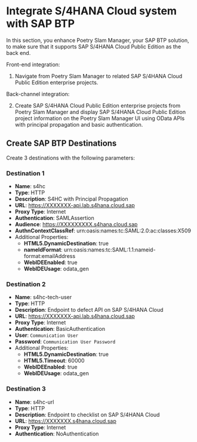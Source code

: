 # Integrate S/4HANA Cloud system with SAP BTP

In this section, you enhance Poetry Slam Manager, your SAP BTP solution, to make sure that it supports SAP S/4HANA Cloud Public Edition as the back end. 

Front-end integration:
1. Navigate from Poetry Slam Manager to related SAP S/4HANA Cloud Public Edition enterprise projects.

Back-channel integration:

2. Create SAP S/4HANA Cloud Public Edition enterprise projects from Poetry Slam Manager and display SAP S/4HANA Cloud Public Edition project information on the Poetry Slam Manager UI using OData APIs with principal propagation and basic authentication.

## Create SAP BTP Destinations

Create 3 destinations with the following parameters:

### Destination 1

- **Name**: s4hc
- **Type**: HTTP
- **Description**: S4HC with Principal Propagation
- **URL**: https://XXXXXXX-api.lab.s4hana.cloud.sap
- **Proxy Type**: Internet
- **Authentication**: SAMLAssertion
- **Audience**: https://XXXXXXXXX.s4hana.cloud.sap
- **AuthnContextClassRef**: urn:oasis:names:tc:SAML:2.0:ac:classes:X509
- Additional Properties:
    - **HTML5.DynamicDestination**: true
    - **nameIdFormat**: urn:oasis:names:tc:SAML:1.1:nameid-format:emailAddress
    - **WebIDEEnabled**: true
    - **WebIDEUsage**: odata_gen

### Destination 2

- **Name**: s4hc-tech-user
- **Type**: HTTP
- **Description**: Endpoint to defect API on SAP S/4HANA Cloud
- **URL**: https://XXXXXXX-api.lab.s4hana.cloud.sap
- **Proxy Type**: Internet
- **Authentication**: BasicAuthentication
- **User**: `Communication User`
- **Password**: `Communication User Password`
- Additional Properties:
    - **HTML5.DynamicDestination**: true
    - **HTML5.Timeout**: 60000
    - **WebIDEEnabled**: true
    - **WebIDEUsage**: odata_gen

### Destination 3

- **Name**: s4hc-url
- **Type**: HTTP
- **Description**: Endpoint to checklist on SAP S/4HANA Cloud
- **URL**: https://XXXXXXX.s4hana.cloud.sap
- **Proxy Type**: Internet
- **Authentication**: NoAuthentication